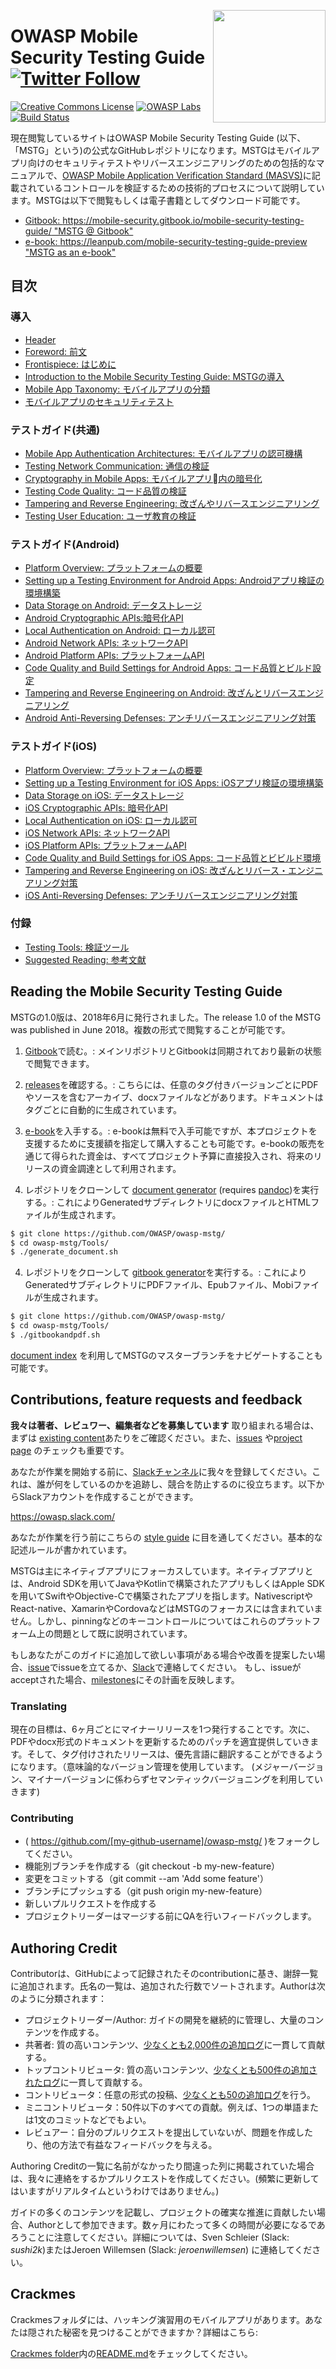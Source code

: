 <a href="https://leanpub.com/mobile-security-testing-guide"><img width=180px align="right" style="float: right;" src="Document/Images/mstg-cover-release-small.jpg"></a>


# OWASP Mobile Security Testing Guide [![Twitter Follow](https://img.shields.io/twitter/follow/OWASP_MSTG.svg?style=social&label=Follow)](https://twitter.com/OWASP_MSTG)
[![Creative Commons License](https://i.creativecommons.org/l/by-sa/3.0/88x31.png)](http://creativecommons.org/licenses/by-sa/3.0/ "CC-by-SA 3")
[![OWASP Labs](https://img.shields.io/badge/owasp-lab%20project-f7b73c.svg)](https://www.owasp.org/index.php/Category:OWASP_Project#tab=Project_Inventory)
[![Build Status](https://travis-ci.com/OWASP/owasp-mstg.svg?branch=master)](https://travis-ci.com/OWASP/owasp-mstg)


現在閲覧しているサイトはOWASP Mobile Security Testing Guide (以下、「MSTG」という)の公式なGitHubレポジトリになります。MSTGはモバイルアプリ向けのセキュリティテストやリバースエンジニアリングのための包括的なマニュアルで、[OWASP Mobile Application Verification Standard (MASVS)](https://github.com/OWASP/owasp-masvs "MASVS")に記載されているコントロールを検証するための技術的プロセスについて説明しています。MSTGは以下で閲覧もしくは電子書籍としてダウンロード可能です。

*  [Gitbook: https://mobile-security.gitbook.io/mobile-security-testing-guide/ "MSTG @ Gitbook"](https://mobile-security.gitbook.io/mobile-security-testing-guide/ "MSTG @ Gitbook")
* [e-book: https://leanpub.com/mobile-security-testing-guide-preview "MSTG as an e-book"](https://leanpub.com/mobile-security-testing-guide-preview "MSTG as an e-book")


## 目次

### 導入

- [Header](Document/0x00-Header.md)
- [Foreword: 前文](Document/Foreword.md)
- [Frontispiece: はじめに](Document/0x02-Frontispiece.md)
- [Introduction to the Mobile Security Testing Guide: MSTGの導入](Document/0x03-Overview.md)
- [Mobile App Taxonomy: モバイルアプリの分類](Document/0x04a-Mobile-App-Taxonomy.md)
- [モバイルアプリのセキュリティテスト](Document/0x04b-Mobile-App-Security-Testing.md)

### テストガイド(共通)

- [Mobile App Authentication Architectures: モバイルアプリの認可機構](Document/0x04e-Testing-Authentication-and-Session-Management.md)
- [Testing Network Communication: 通信の検証](Document/0x04f-Testing-Network-Communication.md)
- [Cryptography in Mobile Apps: モバイルアプリ内の暗号化](Document/0x04g-Testing-Cryptography.md)
- [Testing Code Quality: コード品質の検証](Document/0x04h-Testing-Code-Quality.md)
- [Tampering and Reverse Engineering: 改ざんやリバースエンジニアリング](Document/0x04c-Tampering-and-Reverse-Engineering.md)
- [Testing User Education:  ユーザ教育の検証](Document/0x04i-Testing-user-interaction.md)

### テストガイド(Android)

- [Platform Overview: プラットフォームの概要](Document/0x05a-Platform-Overview.md)
- [Setting up a Testing Environment for Android Apps: Androidアプリ検証の環境構築](Document/0x05b-Basic-Security_Testing.md)
- [Data Storage on Android: データストレージ](Document/0x05d-Testing-Data-Storage.md)
- [Android Cryptographic APIs:暗号化API](Document/0x05e-Testing-Cryptography.md)
- [Local Authentication on Android: ローカル認可](Document/0x05f-Testing-Local-Authentication.md)
- [Android Network APIs: ネットワークAPI](Document/0x05g-Testing-Network-Communication.md)
- [Android Platform APIs: プラットフォームAPI](Document/0x05h-Testing-Platform-Interaction.md)
- [Code Quality and Build Settings for Android Apps: コード品質とビルド設定](Document/0x05i-Testing-Code-Quality-and-Build-Settings.md)
- [Tampering and Reverse Engineering on Android: 改ざんとリバースエンジニアリング](Document/0x05c-Reverse-Engineering-and-Tampering.md)
- [Android Anti-Reversing Defenses: アンチリバースエンジニアリング対策](Document/0x05j-Testing-Resiliency-Against-Reverse-Engineering.md)

### テストガイド(iOS)

- [Platform Overview: プラットフォームの概要](Document/0x06a-Platform-Overview.md)
- [Setting up a Testing Environment for iOS Apps: iOSアプリ検証の環境構築](Document/0x06b-Basic-Security-Testing.md)
- [Data Storage on iOS: データストレージ](Document/0x06d-Testing-Data-Storage.md)
- [iOS Cryptographic APIs: 暗号化API](Document/0x06e-Testing-Cryptography.md)
- [Local Authentication on iOS: ローカル認可](Document/0x06f-Testing-Local-Authentication.md)
- [iOS Network APIs: ネットワークAPI](Document/0x06g-Testing-Network-Communication.md)
- [iOS Platform APIs: プラットフォームAPI](Document/0x06h-Testing-Platform-Interaction.md)
- [Code Quality and Build Settings for iOS Apps: コード品質とビビルド環境](Document/0x06i-Testing-Code-Quality-and-Build-Settings.md)
- [Tampering and Reverse Engineering on iOS: 改ざんとリバース・エンジニアリング対策](Document/0x06c-Reverse-Engineering-and-Tampering.md)
- [iOS Anti-Reversing Defenses: アンチリバースエンジニアリング対策](Document/0x06j-Testing-Resiliency-Against-Reverse-Engineering.md)

### 付録

- [Testing Tools: 検証ツール](Document/0x08-Testing-Tools.md)
- [Suggested Reading: 参考文献](Document/0x09-Suggested-Reading.md)

## Reading the Mobile Security Testing Guide

MSTGの1.0版は、2018年6月に発行されました。The release 1.0 of the MSTG was published in June 2018。複数の形式で閲覧することが可能です。

1.  [Gitbook](https://mobile-security.gitbook.io/mobile-security-testing-guide/ "Gitbook")で読む。: メインリポジトリとGitbookは同期されており最新の状態で閲覧できます。

2. [releases](https://github.com/OWASP/owasp-mstg/releases "Our releases")を確認する。: こちらには、任意のタグ付きバージョンごとにPDFやソースを含むアーカイブ、docxファイルなどがあります。ドキュメントはタグごとに自動的に生成されています。

3. [e-book](https://leanpub.com/mobile-security-testing-guide-preview "MSTG as an e-book")を入手する。: e-bookは無料で入手可能ですが、本プロジェクトを支援するために支援額を指定して購入することも可能です。e-bookの販売を通じて得られた資金は、すべてプロジェクト予算に直接投入され、将来のリリースの資金調達として利用されます。

3. レポジトリをクローンして [document generator](https://github.com/OWASP/owasp-mstg/blob/master/Tools/generate_document.sh "The document generator") (requires [pandoc](http://pandoc.org "Pandoc"))を実行する。: これによりGeneratedサブディレクトリにdocxファイルとHTMLファイルが生成されます。

```bash
$ git clone https://github.com/OWASP/owasp-mstg/
$ cd owasp-mstg/Tools/
$ ./generate_document.sh
```

4. レポジトリをクローンして [gitbook generator](https://github.com/OWASP/owasp-mstg/blob/master/Tools/gitbookepubandpdf.sh "Gitbook based")を実行する。: これによりGeneratedサブディレクトリにPDFファイル、Epubファイル、Mobiファイルが生成されます。

```bash
$ git clone https://github.com/OWASP/owasp-mstg/
$ cd owasp-mstg/Tools/
$ ./gitbookandpdf.sh
```

[document index](https://rawgit.com/OWASP/owasp-mstg/master/Generated/OWASP-MSTG-Table-of-Contents.html "TOC") を利用してMSTGのマスターブランチをナビゲートすることも可能です。

## Contributions, feature requests and feedback

**我々は著者、レビュワー、編集者などを募集しています** 取り組まれる場合は、まずは [existing content](https://mobile-security.gitbook.io/mobile-security-testing-guide/ "existing content")あたりをご確認ください。また、[issues](https://github.com/OWASP/owasp-mstg/issues "our issues section") や[project page](https://github.com/OWASP/owasp-mstg/projects/2 "The MSTG Project") のチェックも重要です。

あなたが作業を開始する前に、[Slackチャンネル](https://owasp.slack.com/messages/project-mobile_omtg/details/ "Come to Slack!")に我々を登録してください。これは、誰が何をしているのかを追跡し、競合を防止するのに役立ちます。以下からSlackアカウントを作成することができます。

https://owasp.slack.com/

あなたが作業を行う前にこちらの [style guide](https://github.com/OWASP/owasp-mstg/blob/master/style_guide.md "Style Guide") に目を通してください。基本的な記述ルールが書かれています。

MSTGは主にネイティブアプリにフォーカスしています。ネイティブアプリとは、Android SDKを用いてJavaやKotlinで構築されたアプリもしくはApple SDKを用いてSwiftやObjective-Cで構築されたアプリを指します。NativescriptやReact-native、XamarinやCordovaなどはMSTGのフォーカスには含まれていません。しかし、pinningなどのキーコントロールについてはこれらのプラットフォーム上の問題として既に説明されています。

もしあなたがこのガイドに追加して欲しい事項がある場合や改善を提案したい場合、[issue](https://github.com/OWASP/owasp-mstg/issues "Issue")でissueを立てるか、[Slack](https://owasp.slack.com/messages/project-mobile_omtg/details/ "Come to our Slack!")で連絡してください。
もし、issueがacceptされた場合、[milestones](https://github.com/OWASP/owasp-mstg/milestones "Milestones")にその計画を反映します。

### Translating

現在の目標は、6ヶ月ごとにマイナーリリースを1つ発行することです。次に、PDFやdocx形式のドキュメントを更新するためのパッチを適宜提供していきます。そして、タグ付けされたリリースは、優先言語に翻訳することができるようになります。（意味論的なバージョン管理を使用しています。
(メジャーバージョン、マイナーバージョンに係わらずセマンティックバージョニングを利用していきます)


### Contributing

- ( https://github.com/[my-github-username]/owasp-mstg/ )をフォークしてください。
- 機能別ブランチを作成する（git checkout -b my-new-feature）
- 変更をコミットする（git commit --am 'Add some feature'）
- ブランチにプッシュする（git push origin my-new-feature）
- 新しいプルリクエストを作成する
- プロジェクトリーダーはマージする前にQAを行いフィードバックします。

## Authoring Credit

Contributorは、GitHubによって記録されたそのcontributionに基き、謝辞一覧に追加されます。氏名の一覧は、追加された行数でソートされます。Authorは次のように分類されます：

- プロジェクトリーダー/Author: ガイドの開発を継続的に管理し、大量のコンテンツを作成する。
- 共著者: 質の高いコンテンツ、[少なくとも2,000件の追加ログ](https://github.com/OWASP/owasp-mstg/graphs/contributors "Co-author")に一貫して貢献する。
- トップコントリビュータ: 質の高いコンテンツ、[少なくとも500件の追加されたログ](https://github.com/OWASP/owasp-mstg/graphs/contributors "Top Contributor")に一貫して貢献する。
- コントリビュータ：任意の形式の投稿、[少なくとも50の追加ログ](https://github.com/OWASP/owasp-mstg/graphs/contributors "Contributor")を行う。
- ミニコントリビュータ：50件以下のすべての貢献。例えば、1つの単語または1文のコミットなどでもよい。
- レビュアー：自分のプルリクエストを提出していないが、問題を作成したり、他の方法で有益なフィードバックを与える。

Authoring Creditの一覧に名前がなかったり間違った列に掲載されていた場合は、我々に連絡をするかプルリクエストを作成してください。(頻繁に更新してはいますがリアルタイムというわけではありません。)

ガイドの多くのコンテンツを記載し、プロジェクトの確実な推進に貢献したい場合、Authorとして参加できます。数ヶ月にわたって多くの時間が必要になるであろうことに注意してください。詳細については、Sven Schleier (Slack: *sushi2k*)またはJeroen Willemsen  (Slack: *jeroenwillemsen*) に連絡してください。

## Crackmes

Crackmesフォルダには、ハッキング演習用のモバイルアプリがあります。あなたは隠された秘密を見つけることができますか？詳細はこちら:

[Crackmes folder](https://github.com/OWASP/owasp-mstg/blob/master/Crackmes "Crackmes folder")内の[README.md](https://github.com/OWASP/owasp-mstg/blob/master/Crackmes/README.md "Crackmes readme")をチェックしてください。
